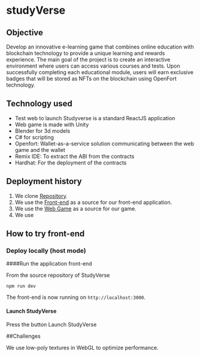 # studyVerse

## Objective

Develop an innovative e-learning game that combines online education with blockchain technology to provide a unique learning and rewards experience. The main goal of the project is to create an interactive environment where users can access various courses and tests. Upon successfully completing each educational module, users will earn exclusive badges that will be stored as NFTs on the blockchain using OpenFort technology.


## Technology used

- Test web to launch Studyverse is a standard ReactJS application
- Web game is made with Unity
- Blender for 3d models
- C# for scripting
- Openfort: Wallet-as-a-service solution communicating between the web game and the wallet
- Remix IDE: To extract the ABI from the contracts
- Hardhat: For the deployment of the contracts

## Deployment history

1. We clone [Repository](https://github.com/xdaniortega/studyVerse).
2. We use the [Front-end](https://github.com/xdaniortega/studyVerse/tree/main/frontend) as a source for our front-end application.
3. We use the [Web Game](https://github.com/xdaniortega/studyVerse/tree/main/WebGLBuild) as a source for our game.
4. We use 

## How to try front-end

### Deploy locally (host mode)

####Run the application front-end

From the source repository of StudyVerse

```shell
npm run dev
```

The front-end is now running on `http://localhost:3000`.

#### Launch StudyVerse
Press the button Launch StudyVerse

##Challenges 

We use low-poly textures in WebGL to optimize performance.
